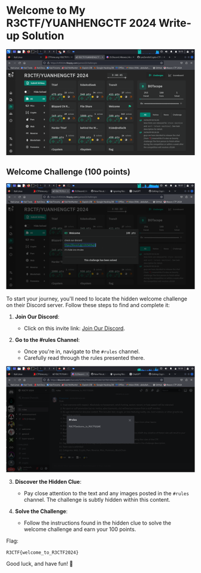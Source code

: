 # Welcome to My R3CTF/YUANHENGCTF 2024 Write-up Solution

![ctf-landing-page](/images/r3ctf.png)

## Welcome Challenge (100 points)

![welcome](/images/welcome.png)

To start your journey, you'll need to locate the hidden welcome challenge on their Discord server. Follow these steps to find and complete it:

1. **Join Our Discord**:
   - Click on this invite link: [Join Our Discord](https://discord.gg/zU64ekBsgA).

2. **Go to the #rules Channel**:
   - Once you're in, navigate to the `#rules` channel.
   - Carefully read through the rules presented there.

![discord](/images/discord.png)

3. **Discover the Hidden Clue**:
   - Pay close attention to the text and any images posted in the `#rules` channel. The challenge is subtly hidden within this content.

4. **Solve the Challenge**:
   - Follow the instructions found in the hidden clue to solve the welcome challenge and earn your 100 points.

Flag:
```
R3CTF{welcome_to_R3CTF2024}
```

Good luck, and have fun! 🎉
